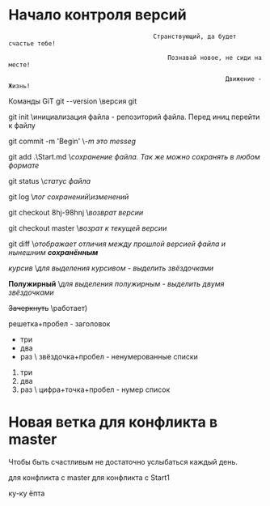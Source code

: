 # Начало контроля версий

                                            Странствующий, да будет счастье тебе!

                                                Познавай новое, не сиди на месте!

                                                                Движение - Жизнь!

Команды GiT
git --version   \\версия git

git init        \\инициализация файла - репозиторий файла. Перед иниц перейти к файлу

git commit -m 'Begin'   \\*-m это messeg*

git add .\Start.md  \\*сохранение файла. Так же можно сохранять в любом формате*

git status          \\*статус файла*

git log             \\*лог сохранений\изменений*

git checkout 8hj-98hnj \\*возврат версии*

git checkout master     \\*возрат к текущей версии*

git diff        \\*отображает отличия между прошлой версией файла и нынешним **сохранённым***

*курсив*        \\*для выделения курсивом - выделить звёздочками*

**Полужирный**  \\*для выделения полужирным - выделить двумя звёздочками*

~~Зачеркнуть~~ \\работает)

решетка+пробел - заголовок

* три
* два
* раз \\ звёздочка+пробел - ненумерованные списки

1. три
2. два
3. раз \\ цифра+точка+пробел - нумер список


# Новая ветка для конфликта в master

Чтобы быть счастливым не достаточно услыбаться каждый день.

для конфликта с master
для конфликта с Start1

ку-ку ёпта